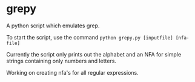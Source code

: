 # grepy
A python script which emulates grep.

To start the script, use the command `python grepy.py [inputfile] [nfa-file]` 

Currently the script only prints out the alphabet and an NFA for simple strings containing only numbers and letters. 

Working on creating nfa's for all regular expressions. 
